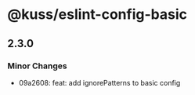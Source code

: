 # @kuss/eslint-config-basic

## 2.3.0
### Minor Changes

- 09a2608: feat: add ignorePatterns to basic config
